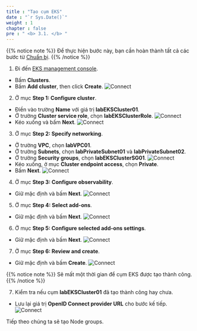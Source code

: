 ```yaml
---
title : "Tạo cụm EKS"
date : "`r Sys.Date()`"
weight : 1
chapter : false
pre : " <b> 3.1. </b> "
---
```


{{% notice note %}}
Để thực hiện bước này, bạn cần hoàn thành tất cả các bước từ [Chuẩn bị](/2-Prerequisite/).
{{% /notice %}}

1. Đi đến [EKS management console](https://console.aws.amazon.com/eks/home).
  - Bấm **Clusters**.
  - Bấm **Add cluster**, then click **Create**.
  ![Connect](/workshop.chaunguyen.site/3.eks/ws01-createeks01.png)

2. Ở mục **Step 1: Configure cluster**.
  - Điền vào trường **Name** với giá trị **labEKSCluster01**.
  - Ở trường **Cluster service role**, chọn **labEKSClusterRole**.
  ![Connect](/workshop.chaunguyen.site/3.eks/ws01-createeks02.png)
  - Kéo xuống và bấm **Next**.
  ![Connect](/workshop.chaunguyen.site/3.eks/ws01-createeks03.png)

3. Ở mục **Step 2: Specify networking**.
  - Ở trường **VPC**, chọn **labVPC01**.
  - Ở trường **Subnets**, chọn **labPrivateSubnet01** và **labPrivateSubnet02**.
  - Ở trường **Security groups**, chọn **labEKSClusterSG01**.
  ![Connect](/workshop.chaunguyen.site/3.eks/ws01-createeks04.png)
  - Kéo xuống, ở mục **Cluster endpoint access**, chọn **Private**.
  - Bấm **Next**.
  ![Connect](/workshop.chaunguyen.site/3.eks/ws01-createeks05.png)

4. Ở mục **Step 3: Configure observability**.
  - Giữ mặc định và bấm **Next**.
  ![Connect](/workshop.chaunguyen.site/3.eks/ws01-createeks06.png)

5. Ở mục **Step 4: Select add-ons**.
  - Giữ mặc định và bấm **Next**.
  ![Connect](/workshop.chaunguyen.site/3.eks/ws01-createeks07.png)

6. Ở mục **Step 5: Configure selected add-ons settings**.
  - Giữ mặc định và bấm **Next**.
  ![Connect](/workshop.chaunguyen.site/3.eks/ws01-createeks08.png)

7. Ở mục **Step 6: Review and create**.
  - Giữ mặc định và bấm **Create**.
  ![Connect](/workshop.chaunguyen.site/3.eks/ws01-createeks09.png)

  {{% notice note %}}
  Sẽ mất một thời gian để cụm EKS được tạo thành công.
  {{% /notice %}}

7. Kiểm tra nếu cụm **labEKSCluster01** đã tạo thành công hay chưa.
  - Lưu lại giá trị **OpenID Connect provider URL** cho bước kế tiếp.
  ![Connect](/workshop.chaunguyen.site/3.eks/ws01-createeks10.png)

Tiếp theo chúng ta sẽ tạo Node groups.